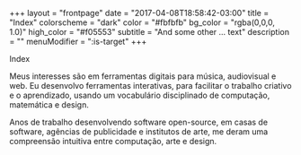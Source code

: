+++
layout = "frontpage"
date = "2017-04-08T18:58:42-03:00"
title = "Index"
colorscheme = "dark"
color = "#fbfbfb"
bg_color = "rgba(0,0,0, 1.0)"
high_color = "#f05553"
subtitle = "And some other ... text"
description = ""
menuModifier = ":is-target"
+++


Index 

Meus interesses são em ferramentas digitais para música, audiovisual e web. Eu desenvolvo ferramentas interativas, para facilitar o trabalho criativo e o aprendizado, usando um vocabulário disciplinado de computação, matemática e design.

Anos de trabalho desenvolvendo software open-source, em casas de software, agências de publicidade e institutos de arte, me deram uma compreensão intuitiva entre computação, arte e design. 
